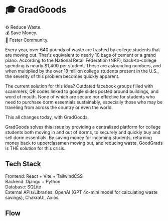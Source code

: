 # 🎓 GradGoods 

♻️  Reduce Waste. <br/>
💰 Save Money. <br/>
👥 Foster Community. <br/>

Every year, over 640 pounds of waste are trashed by college students that are moving out. That's equivalent to nearly 10 bags of cement or a grand piano. According to the National Retail Federation (NRF), back-to-college spending is nearly $1,400 per student. These are astounding numbers, and when multiplied by the over 18 million college students present in the U.S., the severity of this problem becomes quickly apparent. 

The current solution for this idea? Outdated facebook groups filled with scammers, QR codes linked to google slides posted around buildings, and word of mouth. None of which are secure nor effective for students who need to purchase dorm essentials sustainably, especially those who may be traveling from across the country or even the world.

This all changes today, with GradGoods.

GradGoods solves this issue by providing a centralized platform for college students both moving in and out of dorms, to securely and quickly buy and sell dorm essentials. By saving money for incoming students, returning money back to upperclassmen moving out, and reducing waste, GoodGrads is THE solution for this crisis.


## Tech Stack
Frontend: React + Vite + TailwindCSS <br/>
Backend: Django + Python <br/>
Database: SQLite <br/>
External APIs/Libraries: OpenAI (GPT 4o-mini model for calculating waste savings), ChakraUI, Axios <br/>

## Flow

